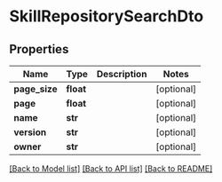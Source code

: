 # SkillRepositorySearchDto

## Properties
Name | Type | Description | Notes
------------ | ------------- | ------------- | -------------
**page_size** | **float** |  | [optional] 
**page** | **float** |  | [optional] 
**name** | **str** |  | [optional] 
**version** | **str** |  | [optional] 
**owner** | **str** |  | [optional] 

[[Back to Model list]](../README.md#documentation-for-models) [[Back to API list]](../README.md#documentation-for-api-endpoints) [[Back to README]](../README.md)


